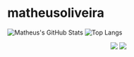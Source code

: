 # matheusoliveira

![Matheus's GitHub Stats](https://github-readme-stats.vercel.app/api?username=matheusoliveira&show_icons=true&theme=radical)
![Top Langs](https://github-readme-stats.vercel.app/api/top-langs/?username=matheusoliveira&layout=compact&theme=radical)

<div align="center">
  <img src="https://github-readme-stats.vercel.app/api?username=matheusoliveira&show_icons=true&theme=radical" />
  <img src="https://github-readme-stats.vercel.app/api/top-langs/?username=matheusoliveira&layout=compact&theme=radical" />
</div>
